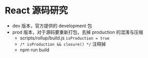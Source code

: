 # React 源码研究

* dev 版本，官方提供的 development 包
* prod 版本，对于源码要重新打包，去掉 production 的混淆与压缩
  - scripts/rollup/build.js `isProduction = true`
  - `/* isProduction && closure() */` 注释掉
  - npm run build